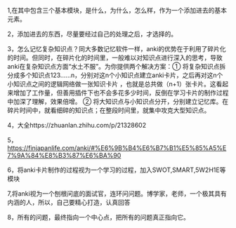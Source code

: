 1,在其中包含三个基本模块，是什么，为什么，怎么样，作为一个添加进去的基本元素。     

2，添加进去的东西，尽量要经过自己的处理之后，才选择的。

3，怎么记忆复杂知识点？同大多数记忆软件一样，anki的优势在于利用了碎片化的时间。但同时，在碎片化的时间里，一般难以对知识点进行深入的思考，导致anki在复杂知识点方面“水土不服”。为你提供两个解决方案：① 将复杂知识点拆分成多个知识点123……n，分别对这n个小知识点建立anki卡片，之后再对这n个小知识点之间的逻辑网络做一张知识卡片 ，也就是总共做（n+1）张卡片。这看起来增加了工作量，但善用插件下也不会多花多少时间，反倒在学习卡片的制作过程中加深了理解，效果倍增。 ② 将大知识点与小知识点分开，分别建立记忆库。在碎片时间中，就看细碎的知识点；在整段时间里，就集中攻克大型知识点。

4，大全https://zhuanlan.zhihu.com/p/21328602

5，https://finjapanlife.com/anki/#%E6%9B%B4%E6%B7%B1%E5%85%A5%E7%9A%84%E8%B3%87%E6%BA%90

6，将anki卡片制作的过程视为一个学习的过程，加入SWOT,SMART,5W2H1E等模块

7,将anki视为一个刨根问底的面试官，连环问问题。博学家，老师，一个极其具有内涵的人，所以，自己要精心打造，认真回答   

8，所有的问题，最终指向一个中心点，把所有的问题真正指向它。   












































